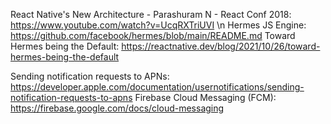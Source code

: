 React Native's New Architecture - Parashuram N - React Conf 2018: https://www.youtube.com/watch?v=UcqRXTriUVI \n
Hermes JS Engine: https://github.com/facebook/hermes/blob/main/README.md
Toward Hermes being the Default: https://reactnative.dev/blog/2021/10/26/toward-hermes-being-the-default

Sending notification requests to APNs: https://developer.apple.com/documentation/usernotifications/sending-notification-requests-to-apns
Firebase Cloud Messaging (FCM): https://firebase.google.com/docs/cloud-messaging

